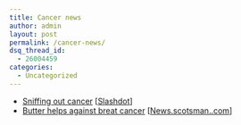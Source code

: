 ```yaml
---
title: Cancer news
author: admin
layout: post
permalink: /cancer-news/
dsq_thread_id:
  - 26004459
categories:
  - Uncategorized
---
```

  * [Sniffing out cancer][1] [[Slashdot][2]]
  * [Butter helps against breat cancer][3] [[News.scotsman..com][4]]

 [1]: http://slashdot.org/article.pl?sid=03/05/08/1638247
 [2]: http://www.slashdot.org
 [3]: http://www.news.scotsman.com/topics.cfm?id=456772003&tid=567
 [4]: http://news.scotsman.com